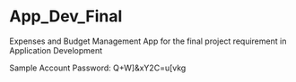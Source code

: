 # App_Dev_Final
Expenses and Budget Management App for the final project requirement in Application Development

Sample Account Password:
Q+W]&xY2C=u[vkg